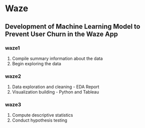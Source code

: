 # Waze

## Development of Machine Learning Model to Prevent User Churn in the Waze App

### waze1
1. Compile summary information about the data
2. Begin exploring the data

### waze2
1. Data exploration and cleaning - EDA Report
2. Visualization building - Python and Tableau

### waze3
1. Compute descriptive statistics
2. Conduct hypothesis testing
